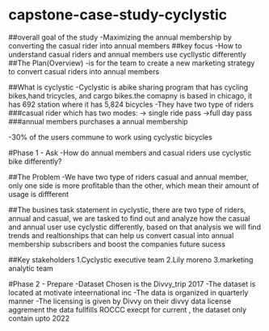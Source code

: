 # capstone-case-study-cyclystic

##overall goal of the study
-Maximizing the annual membership by converting the casual rider into annual members
##key focus
-How to understand casual riders and annual members use cycllystic differently
##The Plan(Overview)
-is for the team to create a new marketing strategy to convert casual riders into annual members

##What is cyclystic
-Cyclystic is abike sharing program that has cycling bikes,hand tricycles, and cargo bikes.the comapny is based in chicago, it has 692 station where it has 5,824 bicycles
-They have two type of riders
###casual rider
which has two modes:
-> single ride pass
->full day pass
###annual members
purchases a annual membership

-30%  of the users  commune to work using cyclystic bicycles

#Phase 1 - Ask
-How do annual members and casual riders use cyclystic bike differently?

##The Problem
-We have two type of riders casual and annual member, only one side is more profitable than the other, which mean their amount of usage is diffferent

##The busines task statement
in cyclystic, there are two type of riders, annual and casual, we are tasked to find out and analyze how the casual and annual user use cyclystic differently, based on that analysis we will find trends and realtionships that can help us convert casual into annual membership subscribers and boost the companies future sucess

##Key stakeholders
1.Cyclystic executive team
2.Lily moreno
3.marketing analytic team

#Phase 2 - Prepare
-Dataset Chosen is the Divvy_trip 2017
-The dataset is located  at motivate inteernational inc
-The data is organized in quarterly manner
-The licensing is given by Divvy on their divvy data license aggrement
the data fullfills ROCCC execpt for current , the dataset only contain upto 2022
